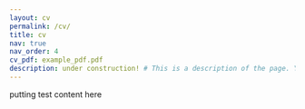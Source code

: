 ```yaml
---
layout: cv
permalink: /cv/
title: cv
nav: true
nav_order: 4
cv_pdf: example_pdf.pdf
description: under construction! # This is a description of the page. You can modify it in 'pages/_cv.md'. You can also change or remove the top pdf download button.
---
```

putting test content here 